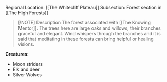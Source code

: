 Regional Location: [[The Whitecliff Plateau]]
Subsection: Forest section in [[The High Forests]]

> [!NOTE] Description
> The forest associated with [[The Knowing Mentor]]. The trees here are large oaks and willows, their branches graceful and elegant. Wind whispers through the branches and it is said that meditating in these forests can bring helpful or healing visions.

**Creatures:**
- Moon striders
- Elk and deer
- Silver Wolves

